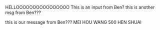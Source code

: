 HELLOOOOOOOOOOOOOOOO
This is an input from Ben?
this is another msg from Ben???

this is our message from Ben???
MEI HOU WANG 500 HEN SHUAI
